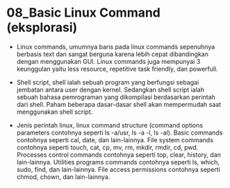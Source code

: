 # 08_Basic Linux Command (eksplorasi)

- Linux commands, umumnya baris pada linux commands sepenuhnya berbasis text dan sangat berguna karena lebih cepat dibandingkan dengan menggunakan GUI. Linux commands juga mempunyai 3 keunggulan yaitu less resource, repetitive task friendly, dan powerfull.

- Shell script, shell ialah sebuah program yang berfungsi sebagai jembatan antara user dengan kernel. Sedangkan shell script ialah sebuah bahasa pemrograman yang dikompilasi berdasarkan perintah dari shell. Paham beberapa dasar-dasar shell akan mempermudah saat menggunakan shell script.

- Jenis perintah linux, linux command structure (command options parameters contohnya seperti ls -a/usr, ls -a -l, ls -al). Basic commands contohnya seperti cal, date, dan lain-lainnya. File system commands contohnya seperti touch, cat, cp, mv, rm, mkdir, rmdir, cd, pwd. Processes control commands contohnya seperti top, clear, history, dan lain-lainnya. Utilities programs commands contohnya seperti ls, which, sudo, find, dan lain-lainnya. File access permissions contohnya seperti chmod, chown, dan lain-lainnya.